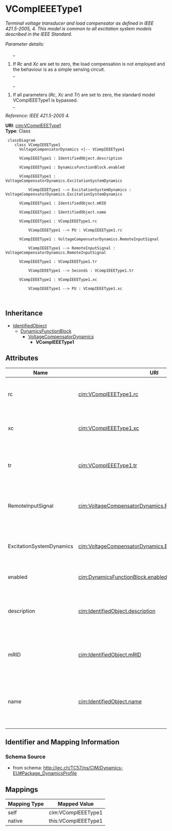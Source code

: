 # VCompIEEEType1


_<font color="#0f0f0f">Terminal voltage transducer and load compensator as defined in IEEE 421.5-2005, 4. This model is common to all excitation system models described in the IEEE Standard. </font>_

_<font color="#0f0f0f">Parameter details:</font>_

_<ol>_

_	<li><font color="#0f0f0f">If <i>Rc</i> and <i>Xc</i> are set to zero, the l</font>oad compensation is not employed and the behaviour is as a simple sensing circuit.</li>_

_</ol>_

_<ol>_

_	<li>If all parameters (<i>Rc</i>, <i>Xc</i> and <i>Tr</i>) are set to zero, the standard model VCompIEEEType1 is bypassed.</li>_

_</ol>_

_Reference: IEEE 421.5-2005 4._





**URI**: [cim:VCompIEEEType1](http://iec.ch/TC57/CIM100#VCompIEEEType1)<br />
**Type**: Class




```mermaid
 classDiagram
    class VCompIEEEType1
      VoltageCompensatorDynamics <|-- VCompIEEEType1
      
      VCompIEEEType1 : IdentifiedObject.description
        
      VCompIEEEType1 : DynamicsFunctionBlock.enabled
        
      VCompIEEEType1 : VoltageCompensatorDynamics.ExcitationSystemDynamics
        
          VCompIEEEType1 --> ExcitationSystemDynamics : VoltageCompensatorDynamics.ExcitationSystemDynamics
        
      VCompIEEEType1 : IdentifiedObject.mRID
        
      VCompIEEEType1 : IdentifiedObject.name
        
      VCompIEEEType1 : VCompIEEEType1.rc
        
          VCompIEEEType1 --> PU : VCompIEEEType1.rc
        
      VCompIEEEType1 : VoltageCompensatorDynamics.RemoteInputSignal
        
          VCompIEEEType1 --> RemoteInputSignal : VoltageCompensatorDynamics.RemoteInputSignal
        
      VCompIEEEType1 : VCompIEEEType1.tr
        
          VCompIEEEType1 --> Seconds : VCompIEEEType1.tr
        
      VCompIEEEType1 : VCompIEEEType1.xc
        
          VCompIEEEType1 --> PU : VCompIEEEType1.xc
        
      
```





## Inheritance
* [IdentifiedObject](IdentifiedObject.md)
    * [DynamicsFunctionBlock](DynamicsFunctionBlock.md)
        * [VoltageCompensatorDynamics](VoltageCompensatorDynamics.md)
            * **VCompIEEEType1**



## Attributes


| Name | URI | Cardinality and Range | Description | Inheritance |
| ---  | --- | --- | --- | --- |
| rc | [cim:VCompIEEEType1.rc](http://iec.ch/TC57/CIM100#VCompIEEEType1.rc) | 1..1 <br />  [PU](PU.md)  | <font color="#0f0f0f">Resistive component of compensation of a generator (<i>... | direct |
| xc | [cim:VCompIEEEType1.xc](http://iec.ch/TC57/CIM100#VCompIEEEType1.xc) | 1..1 <br />  [PU](PU.md)  | <font color="#0f0f0f">Reactive component of compensation of a generator (<i>X... | direct |
| tr | [cim:VCompIEEEType1.tr](http://iec.ch/TC57/CIM100#VCompIEEEType1.tr) | 1..1 <br />  [Seconds](Seconds.md)  | <font color="#0f0f0f">Time constant which is used for the combined voltage se... | direct |
| RemoteInputSignal | [cim:VoltageCompensatorDynamics.RemoteInputSignal](http://iec.ch/TC57/CIM100#VoltageCompensatorDynamics.RemoteInputSignal) | 0..1 <br />  [RemoteInputSignal](RemoteInputSignal.md)  | Remote input signal used by this voltage compensator model | [VoltageCompensatorDynamics](VoltageCompensatorDynamics.md) |
| ExcitationSystemDynamics | [cim:VoltageCompensatorDynamics.ExcitationSystemDynamics](http://iec.ch/TC57/CIM100#VoltageCompensatorDynamics.ExcitationSystemDynamics) | 1..1 <br />  [ExcitationSystemDynamics](ExcitationSystemDynamics.md)  | Excitation system model with which this voltage compensator is associated | [VoltageCompensatorDynamics](VoltageCompensatorDynamics.md) |
| enabled | [cim:DynamicsFunctionBlock.enabled](http://iec.ch/TC57/CIM100#DynamicsFunctionBlock.enabled) | 1..1 <br />  boolean  | Function block used indicator | [DynamicsFunctionBlock](DynamicsFunctionBlock.md) |
| description | [cim:IdentifiedObject.description](http://iec.ch/TC57/CIM100#IdentifiedObject.description) | 0..1 <br />  string  | The description is a free human readable text describing or naming the object | [IdentifiedObject](IdentifiedObject.md) |
| mRID | [cim:IdentifiedObject.mRID](http://iec.ch/TC57/CIM100#IdentifiedObject.mRID) | 1..1 <br />  string  | Master resource identifier issued by a model authority | [IdentifiedObject](IdentifiedObject.md) |
| name | [cim:IdentifiedObject.name](http://iec.ch/TC57/CIM100#IdentifiedObject.name) | 0..1 <br />  string  | The name is any free human readable and possibly non unique text naming the o... | [IdentifiedObject](IdentifiedObject.md) |









## Identifier and Mapping Information







### Schema Source


* from schema: http://iec.ch/TC57/ns/CIM/Dynamics-EU#Package_DynamicsProfile





## Mappings

| Mapping Type | Mapped Value |
| ---  | ---  |
| self | cim:VCompIEEEType1 |
| native | this:VCompIEEEType1 |




